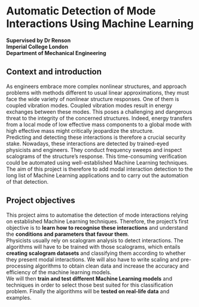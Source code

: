 # Automatic Detection of Mode Interactions Using Machine Learning
**Supervised by Dr Renson**\
**Imperial College London**\
**Department of Mechanical Engineering**

## Context and introduction

As engineers embrace more complex nonlinear structures, and approach problems with methods different to usual linear approximations, they must face the wide variety of nonlinear structure responses. One of them is coupled vibration modes. Coupled vibration modes result in energy exchanges between these modes. This poses a challenging and dangerous threat to the integrity of the concerned structures. Indeed, energy transfers from a local mode of low effective mass components to a global mode with high effective mass might critically jeopardize the structure.\
Predicting and detecting these interactions is therefore a crucial security stake. Nowadays, these interactions are detected by trained-eyed physicists and engineers. They conduct frequency sweeps and inspect scalograms of the structure’s response. This time-consuming verification could be automated using well-established Machine Learning techniques.\
The aim of this project is therefore to add modal interaction detection to the long list of Machine Learning applications and to carry out the automation of that detection.

## Project objectives

This project aims to automatise the detection of mode interactions relying on established Machine Learning techniques. Therefore, the project’s first objective is to **learn how to recognise these interactions** and understand the **conditions and parameters that favour them**.\
Physicists usually rely on scalogram analysis to detect interactions. The algorithms will have to be trained with those scalograms, which entails **creating scalogram datasets** and classifying them according to whether they present modal interactions. We will also have to write scaling and pre-processing algorithms to obtain clean data and increase the accuracy and efficiency of the machine learning models.\
We will then **train and test different Machine Learning models** and techniques in order to select those best suited for this classification problem. Finally the algorithms will be **tested on real-life data** and examples.
